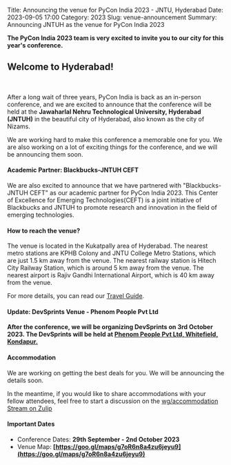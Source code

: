 Title: Announcing the venue for PyCon India 2023 - JNTU, Hyderabad
Date: 2023-09-05 17:00
Category: 2023
Slug: venue-announcement
Summary: Announcing JNTUH as the venue for PyCon India 2023

**The PyCon India 2023 team is very excited to invite you to our city for this year's conference.**

## Welcome to Hyderabad!
<br/>

After a long wait of three years, PyCon India is back as an in-person conference, and we are excited to announce that the conference will be held at the **Jawaharlal Nehru Technological University, Hyderabad (JNTUH)** in the beautiful city of Hyderabad, also known as the city of Nizams.

 We are working hard to make this conference a memorable one for you. We are also working on a lot of exciting things for the conference, and we will be announcing them soon.

#### Academic Partner: Blackbucks-JNTUH CEFT

We are also excited to announce that we have partnered with "Blackbucks-JNTUH CEFT" as our academic partner for PyCon India 2023. This Center of Excellence for Emerging Technologies(CEFT) is a joint initiative of Blackbucks and JNTUH to promote research and innovation in the field of emerging technologies.  

#### How to reach the venue?

The venue is located in the Kukatpally area of Hyderabad. The nearest metro stations are KPHB Colony and JNTU College Metro Stations, which are just 1.5 km away from the venue. The nearest railway station is Hitech City Railway Station, which is around 5 km away from the venue. The nearest airport is Rajiv Gandhi International Airport, which is 40 km away from the venue.

For more details, you can read our [Travel Guide](https://in.pycon.org/2023/travel/).

#### Update: DevSprints Venue - Phenom People Pvt Ltd

**After the conference, we will be organizing DevSprints on 3rd October 2023. The DevSprints will be held at [Phenom People Pvt Ltd, Whitefield, Kondapur.](https://goo.gl/maps/hmHBapTF6bMNJWWx5)**

#### Accommodation

We are working on getting the best deals for you. We will be announcing the details soon.

In the meantime, if you would like to share accommodations with your fellow attendees, feel free to start a discussion on the [wg/accommodation Stream on Zulip](https://pyconindia.zulipchat.com/#narrow/stream/403768-wg.2Faccommodation)

#### Important Dates

- Conference Dates: **29th September - 2nd October 2023**
- Venue Map: **[https://goo.gl/maps/g7oR6n8a4zu6jeyu9](https://goo.gl/maps/g7oR6n8a4zu6jeyu9)**
